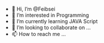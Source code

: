 - 👋 Hi, I’m @Feibsei
- 👀 I’m interested in Programming
- 🌱 I’m currently learning JAVA Script
- 💞️ I’m looking to collaborate on ...
- 📫 How to reach me ...

<!---
Feibsei/Feibsei is a ✨ special ✨ repository because its `README.md` (this file) appears on your GitHub profile.
You can click the Preview link to take a look at your changes.
--->
